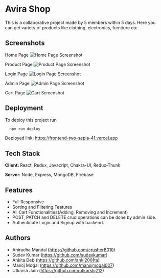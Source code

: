 
# Avira Shop

This is a collaborative project made by 5 members within 5 days.
Here you can get variety of products like clothing, electronics, furniture etc.
 


## Screenshots

Home Page
![Home Page Screenshot](https://github.com/crusher8010/damaged-muscle-4612/blob/main/frontend/src/assets/Screenshot%20(116).png?raw=true)

Product Page
![Product Page Screenshot](https://github.com/crusher8010/damaged-muscle-4612/blob/main/frontend/src/assets/Screenshot%20(117).png?raw=true)

Login Page
![Login Page Screenshot](https://github.com/crusher8010/damaged-muscle-4612/blob/main/frontend/src/assets/Screenshot%20(118).png?raw=true)

Admin Page
![Admin Page Screenshot](https://github.com/crusher8010/damaged-muscle-4612/blob/main/frontend/src/assets/Screenshot%20(119).png?raw=true)

Cart Page
![Cart Screenshot](https://github.com/crusher8010/damaged-muscle-4612/blob/main/frontend/src/assets/Screenshot%20(120).png?raw=true)




## Deployment

To deploy this project run

```bash
  npm run deploy
```
Deployed link:
https://frontend-two-sepia-41.vercel.app


## Tech Stack

**Client:** React, Redux, Javacript, Chakra-UI, Redux-Thunk

**Server:** Node, Express, MongoDB, Firebase


## Features

- Full Responsive
- Sorting and Filtering Features
- All Cart Functionalities(Adding, Removing and Increment)
- POST, PATCH and DELETE crud operations can be done by admin side.
- Authenticate Login and Signup with backend.



## Authors

- Anirudha Mandal (https://github.com/crusher8010)
- Sudev Kumar (https://github.com/sudevkumar)
- Ankita Deb (https://github.com/anki2001ta)
- Manoj Mogal (https://github.com/manojmogal007)
- Utkarsh Jain (https://github.com/utkarshj212)


